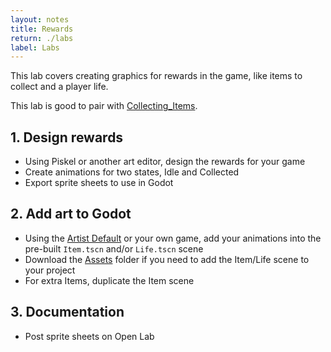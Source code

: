 ```yaml
---
layout: notes
title: Rewards
return: ./labs
label: Labs
---
```


This lab covers creating graphics for rewards in the game, like items to collect and a player life.

This lab is good to pair with [Collecting_Items](1-2_Collecting_Items).

## 1. Design rewards
- Using Piskel or another art editor, design the rewards for your game
- Create animations for two states, Idle and Collected
- Export sprite sheets to use in Godot

## 2. Add art to Godot
- Using the [Artist Default](./Artist_Default.zip) or your own game, add your animations into the pre-built `Item.tscn` and/or `Life.tscn` scene
- Download the [Assets](./Assets.zip) folder if you need to add the Item/Life scene to your project
- For extra Items, duplicate the Item scene

## 3. Documentation
- Post sprite sheets on Open Lab
